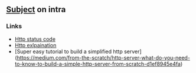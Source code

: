 ## [Subject](https://cdn.intra.42.fr/pdf/pdf/81979/en.subject.pdf) on intra

### Links

- [Http status code](https://en.wikipedia.org/wiki/List_of_HTTP_status_codes)
- [Http exlpaination](https://developer.mozilla.org/en-US/docs/Web/HTTP)
- [Super easy tutorial to build a simplified http server] (https://medium.com/from-the-scratch/http-server-what-do-you-need-to-know-to-build-a-simple-http-server-from-scratch-d1ef8945e4fa)